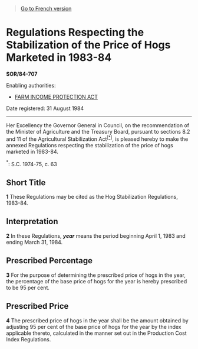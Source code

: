 > [Go to French version](/fr/Règlements/Décrets,%20ordonnances%20et%20règlements%20statutaires/84/707.md)

# Regulations Respecting the Stabilization of the Price of Hogs Marketed in 1983-84

**SOR/84-707**

Enabling authorities: 
- [FARM INCOME PROTECTION ACT](/en/Acts/Statutes%20of%20Canada/1991/c.%2022.md)

Date registered: 31 August 1984

----------

Her Excellency the Governor General in Council, on the recommendation of the Minister of Agriculture and the Treasury Board, pursuant to sections 8.2 and 11 of the Agricultural Stabilization Act<sup><a href='#footnote1_e'>[*]</a></sup>, is pleased hereby to make the annexed Regulations respecting the stabilization of the price of hogs marketed in 1983-84.

<a name='footnote1_e'><sup>*</sup></a>: S.C. 1974-75, c. 63<br />




## Short Title


**1** These Regulations may be cited as the Hog Stabilization Regulations, 1983-84.




## Interpretation


**2** In these Regulations, ***year*** means the period beginning April 1, 1983 and ending March 31, 1984.




## Prescribed Percentage


**3** For the purpose of determining the prescribed price of hogs in the year, the percentage of the base price of hogs for the year is hereby prescribed to be 95 per cent.




## Prescribed Price


**4** The prescribed price of hogs in the year shall be the amount obtained by adjusting 95 per cent of the base price of hogs for the year by the index applicable thereto, calculated in the manner set out in the Production Cost Index Regulations.


